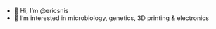 - 👋 Hi, I’m @ericsnis
- 👀 I’m interested in microbiology, genetics, 3D printing & electronics

<!---
ericsnis/ericsnis is a ✨ special ✨ repository because its `README.md` (this file) appears on your GitHub profile.
You can click the Preview link to take a look at your changes.
--->
